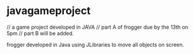 # javagameproject
// a game project developed in JAVA
// part A of frogger due by the 13th on 5pm
// part B will be added.

frogger developed in Java using JLibraries to move all objects on screen.
